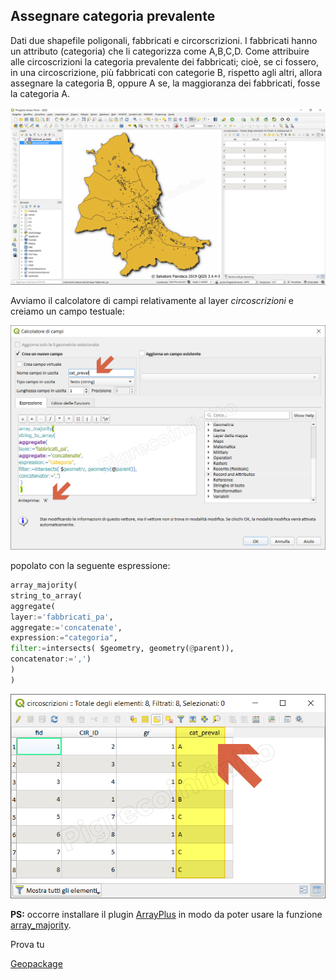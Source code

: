 ## Assegnare categoria prevalente

Dati due shapefile poligonali, fabbricati e circorscrizioni. I fabbricati hanno un attributo (categoria) che li categorizza come A,B,C,D. Come attribuire alle circoscrizioni la categoria prevalente dei fabbricati; cioè, se ci fossero, in una circoscrizione, più fabbricati con categorie B, rispetto agli altri, allora assegnare la categoria B, oppure A se, la maggioranza dei fabbricati, fosse la categoria A.

![](/img/esempi/assegnare_cat_prevalente/cat_01.png)

Avviamo il calcolatore di campi relativamente al layer _circoscrizioni_ e creiamo un campo testuale:

![](/img/esempi/assegnare_cat_prevalente/cat_02.png)

popolato con la seguente espressione:

```python
array_majority( 
string_to_array(
aggregate(
layer:='fabbricati_pa', 
aggregate:='concatenate', 
expression:="categoria",
filter:=intersects( $geometry, geometry(@parent)),
concatenator:=',')
) 
)
```

![](/img/esempi/assegnare_cat_prevalente/cat_03.png)

**PS:** occorre installare il plugin [ArrayPlus](https://framagit.org/jbdesbas/arrayPlus) in modo da poter usare la funzione [array_majority](http://hfcqgis.opendatasicilia.it/it/latest/gr_funzioni/arrays/array_majority.html).

Prova tu

[Geopackage](/esempi/dati_esempi.gpkg)
